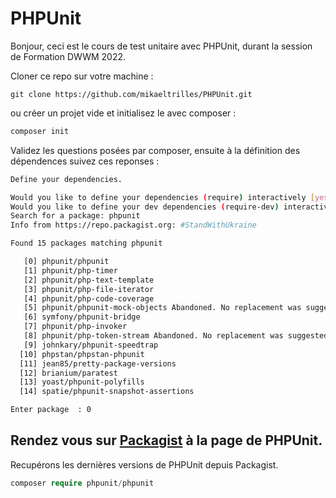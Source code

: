 # PHPUnit

Bonjour, ceci est le cours de test unitaire avec  PHPUnit, durant la session de Formation DWWM 2022.

Cloner ce repo sur votre machine :

```GIT
git clone https://github.com/mikaeltrilles/PHPUnit.git
````
ou créer un projet vide et initialisez le avec composer :

```BASH
composer init
```

Validez les questions posées par composer, ensuite à la définition des dépendences suivez ces reponses :

```BASH
Define your dependencies.

Would you like to define your dependencies (require) interactively [yes]? no
Would you like to define your dev dependencies (require-dev) interactively [yes]? yes
Search for a package: phpunit
Info from https://repo.packagist.org: #StandWithUkraine

Found 15 packages matching phpunit

   [0] phpunit/phpunit 
   [1] phpunit/php-timer 
   [2] phpunit/php-text-template 
   [3] phpunit/php-file-iterator 
   [4] phpunit/php-code-coverage 
   [5] phpunit/phpunit-mock-objects Abandoned. No replacement was suggested.
   [6] symfony/phpunit-bridge 
   [7] phpunit/php-invoker 
   [8] phpunit/php-token-stream Abandoned. No replacement was suggested.
   [9] johnkary/phpunit-speedtrap 
  [10] phpstan/phpstan-phpunit 
  [11] jean85/pretty-package-versions 
  [12] brianium/paratest 
  [13] yoast/phpunit-polyfills 
  [14] spatie/phpunit-snapshot-assertions 

Enter package  : 0
```

## Rendez vous sur [Packagist](https://packagist.org/packages/phpunit/phpunit) à la page de PHPUnit.

Recupérons les dernières versions de PHPUnit depuis Packagist.

```PHP
composer require phpunit/phpunit
```